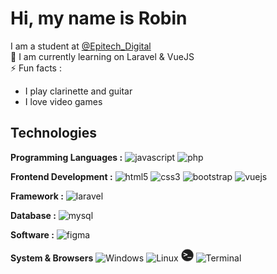# Hi, my name is Robin
I am a student at [@Epitech_Digital](https://www.epitech.eu/digital/)<br>
🌱 I am currently learning on Laravel & VueJS <br>
⚡ Fun facts : <br>
- I play clarinette and guitar <br>
- I love video games <br>

## Technologies

**Programming Languages :**
<img src="https://upload.wikimedia.org/wikipedia/commons/thumb/9/99/Unofficial_JavaScript_logo_2.svg/1024px-Unofficial_JavaScript_logo_2.svg.png" alt="javascript" width="20" height="20"/>
<img src="https://devicons.github.io/devicon/devicon.git/icons/php/php-original.svg" alt="php" width="20" height="20"/>

**Frontend Development :**
<img src="https://devicons.github.io/devicon/devicon.git/icons/html5/html5-original-wordmark.svg" alt="html5" width="20" height="20"/>
<img src="https://devicons.github.io/devicon/devicon.git/icons/css3/css3-original-wordmark.svg" alt="css3" width="20" height="20"/>
<img src="https://devicons.github.io/devicon/devicon.git/icons/bootstrap/bootstrap-plain.svg" alt="bootstrap" width="20" height="20"/>
<img src="https://devicons.github.io/devicon/devicon.git/icons/vuejs/vuejs-original-wordmark.svg" alt="vuejs" width="20" height="20"/>

**Framework :**
<img src="https://devicons.github.io/devicon/devicon.git/icons/laravel/laravel-plain-wordmark.svg" alt="laravel" width="20" height="20"/>

**Database :**
<img src="https://devicons.github.io/devicon/devicon.git/icons/mysql/mysql-original-wordmark.svg" alt="mysql" width="20" height="20"/>

**Software :**
<img src="https://www.vectorlogo.zone/logos/figma/figma-icon.svg" alt="figma" width="20" height="20"/>

**System & Browsers**
<img src="https://www.flaticon.com/svg/static/icons/svg/732/732225.svg" alt="Windows" width="20" height="20"/>
<img src="https://image.flaticon.com/icons/svg/226/226772.svg" alt="Linux" width="20" height="20"/>
<img src="https://raw.githubusercontent.com/github/explore/80688e429a7d4ef2fca1e82350fe8e3517d3494d/topics/terminal/terminal.png" alt="Terminal" width="20" height="20"/>
<img src="https://img.icons8.com/fluent/240/000000/visual-studio-code-2019.png" alt="Terminal" width="20" height="20"/>
